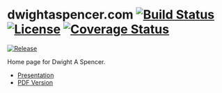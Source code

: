 # dwightaspencer.com [![Build Status](https://travis-ci.org/denzuko/dwightaspencer.com.svg?branch=gh-pages)](https://travis-ci.org/denzuko/dwightaspencer.com) [![License](https://img.shields.io/github/license/denzuko/dwightaspencer.com.svg?style=flat-square)](https://github.com/denzuko/dwightaspencer.com/LICENCE.md) [![Coverage Status](https://coveralls.io/repos/github/denzuko/dwightaspencer.com/badge.svg?branch=master)](https://coveralls.io/github/denzuko/dwightaspencer.com?branch=master)
[![Release](https://img.shields.io/github/tag/denzuko/dwightaspencer.com.svg?style=flat-square)](https://github.com/denzuko/dwightaspencer.com/tags)


Home page for Dwight A Spencer.


* [Presentation](https://gitpitch.com/denzuko/dwightaspencer.com/gh-pages)
* [PDF Version](https://gitprint.com/denzuko/dwightaspencer/blob/gh-pages/README.md)

